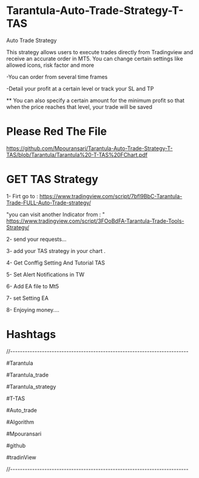 # Tarantula-Auto-Trade-Strategy-T-TAS

Auto Trade Strategy

This strategy allows users to execute trades directly from Tradingview and receive an accurate order in MT5. You can change certain settings like allowed icons, risk factor and more

-You can order from several time frames

-Detail your profit at a certain level or track your SL and TP

** You can also specify a certain amount for the minimum profit so that when the price reaches that level, your trade will be saved

# Please Red The File 

https://github.com/Mpouransari/Tarantula-Auto-Trade-Strategy-T-TAS/blob/Tarantula/Tarantula%20-T-TAS%20FChart.pdf


# GET TAS Strategy

1- Firt go to : https://www.tradingview.com/script/7bfl9BbC-Tarantula-Trade-FULL-Auto-Trade-strategy/

 "you can visit another Indicator from : " https://www.tradingview.com/script/3FOoBdFA-Tarantula-Trade-Tools-Strategy/

 
2- send your requests...

3- add your TAS strategy in your chart .

4- Get Conffig Setting And Tutorial TAS 

5- Set Alert Notifications in TW

6- Add EA file to Mt5

7- set Setting EA 

8- Enjoying money....

# Hashtags 

//-------------------------------------------------------------------------

#Tarantula

#Tarantula_trade 

#Tarantula_strategy 

#T-TAS 

#Auto_trade 

#Algorithm

#Mpouransari 

#github 

#tradinView

//-------------------------------------------------------------------------

